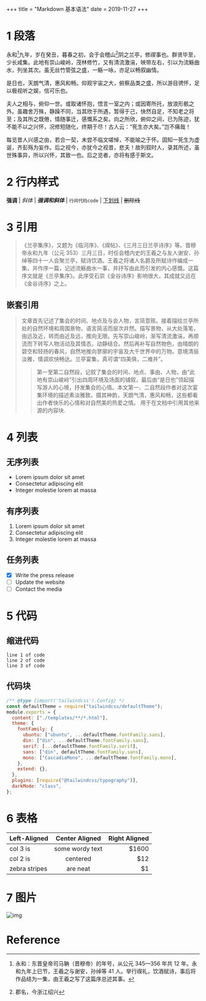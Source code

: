 +++
title = "Markdown 基本语法"
date = 2019-11-27
+++

# 1 段落

永和[^1]九年，岁在癸丑，暮春之初，会于会稽山[^2]阴之兰亭，修禊事也。群贤毕至，少长咸集。此地有崇山峻岭，茂林修竹，又有清流激湍，映带左右，引以为流觞曲水，列坐其次。虽无丝竹管弦之盛，一觞一咏，亦足以畅叙幽情。

是日也，天朗气清，惠风和畅。仰观宇宙之大，俯察品类之盛，所以游目骋怀，足以极视听之娱，信可乐也。

夫人之相与，俯仰一世。或取诸怀抱，悟言一室之内；或因寄所托，放浪形骸之外。虽趣舍万殊，静躁不同，当其欣于所遇，暂得于己，快然自足，不知老之将至；及其所之既倦，情随事迁，感慨系之矣。向之所欣，俯仰之间，已为陈迹，犹不能不以之兴怀，况修短随化，终期于尽！古人云：“死生亦大矣。”岂不痛哉！

每览昔人兴感之由，若合一契，未尝不临文嗟悼，不能喻之于怀。固知一死生为虚诞，齐彭殇为妄作。后之视今，亦犹今之视昔，悲夫！故列叙时人，录其所述，虽世殊事异，所以兴怀，其致一也。后之览者，亦将有感于斯文。

# 2 行内样式

**强调** | _斜体_ | **_强调和斜体_** | `行间代码code` | <u>下划线</u> | ~~删除线~~

# 3 引用

> 《兰亭集序》，又题为《临河序》、《禊帖》、《三月三日兰亭诗序》等。晋穆帝永和九年（公元 353）三月三日，时任会稽内史的王羲之与友人谢安、孙绰等四十一人会聚兰亭，赋诗饮酒。王羲之将诸人名爵及所赋诗作编成一集，并作序一篇，记述流觞曲水一事，并抒写由此而引发的内心感慨。这篇序文就是《兰亭集序》。此序受石崇《金谷诗序》影响很大，其成就又远在《金谷诗序》之上。

## 嵌套引用

> 文章首先记述了集会的时间、地点及与会人物，言简意赅。接着描绘兰亭所处的自然环境和周围景物，语言简洁而层次井然。描写景物，从大处落笔，由远及近，转而由近及远，推向无限。先写崇山峻岭，渐写清流激湍，再顺流而下转写人物活动及其情态，动静结合。然后再补写自然物色，由晴朗的碧空和轻扬的春风，自然地推向寥廓的宇宙及大千世界中的万物。意境清丽淡雅，情调欢快畅达。兰亭宴集，真可谓“四美俱，二难并”。
>
> > 第一至第二自然段，记叙了集会的时间、地点、事由、人物，由“此地有崇山峻岭”引出四周环境及场面的铺叙，最后由“是日也”领起描写游人的心境，抒发集会的心情。本文第一、二自然段作者对这次宴集环境的描述素淡雅致，摄其神韵，天朗气清，惠风和畅，这些都看出作者快乐的心情和对自然美的热爱之情。
> > 用于在文档中引用其他来源的内容块.

# 4 列表

## 无序列表

- Lorem ipsum dolor sit amet
- Consectetur adipiscing elit
- Integer molestie lorem at massa

## 有序列表

1. Lorem ipsum dolor sit amet
2. Consectetur adipiscing elit
3. Integer molestie lorem at massa

## 任务列表

- [x] Write the press release
- [ ] Update the website
- [ ] Contact the media

# 5 代码

## 缩进代码

    line 1 of code
    line 2 of code
    line 3 of code

## 代码块

```javascript
/** @type {import('tailwindcss').Config} */
const defaultTheme = require("tailwindcss/defaultTheme");
module.exports = {
  content: ["./templates/**/*.html"],
  theme: {
    fontFamily: {
      ubuntu: ["ubuntu", ...defaultTheme.fontFamily.sans],
      din: ["din", ...defaultTheme.fontFamily.sans],
      serif: [...defaultTheme.fontFamily.serif],
      sans: ["din", defaultTheme.fontFamily.sans],
      mono: ["CascadiaMono", ...defaultTheme.fontFamily.mono],
    },
    extend: {},
  },
  plugins: [require("@tailwindcss/typography")],
  darkMode: "class",
};
```

# 6 表格

| Left-Aligned  | Center Aligned  | Right Aligned |
| :------------ | :-------------: | ------------: |
| col 3 is      | some wordy text |         $1600 |
| col 2 is      |    centered     |           $12 |
| zebra stripes |    are neat     |            $1 |

# 7 图片

![img](https://picsum.photos/600/400/?random)

# Reference

[^1]: 永和：东晋皇帝司马聃（晋穆帝）的年号，从公元 345—356 年共 12 年。永和九年上巳节，王羲之与谢安，孙绰等 41 人。举行禊礼，饮酒赋诗，事后将作品结为一集，由王羲之写了这篇序总述其事。

[^2]: 郡名，今浙江绍兴

